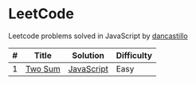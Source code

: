 LeetCode
========
Leetcode problems solved in JavaScript by [dancastillo](https://leetcode.com/dancastillo)


| # | Title | Solution | Difficulty |
|---| ----- | -------- | ---------- |
|1|[Two Sum](https://leetcode.com/problems/two-sum/)| [JavaScript](./problems/twoSum.js)|Easy|
